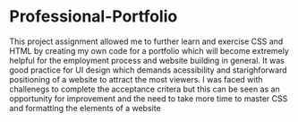 # Professional-Portfolio
This project assignment allowed me to further learn and exercise CSS and HTML by creating my own code for a portfolio which will become extremely helpful for the employment process and website building in general. It was good practice for UI design which demands acessibility and starighforward positioning of a website to attract the most viewers. I was faced with challenegs to complete the acceptance critera but this can be seen as an opportunity for improvement and the need to take more time to master CSS and formatting the elements of a website   
